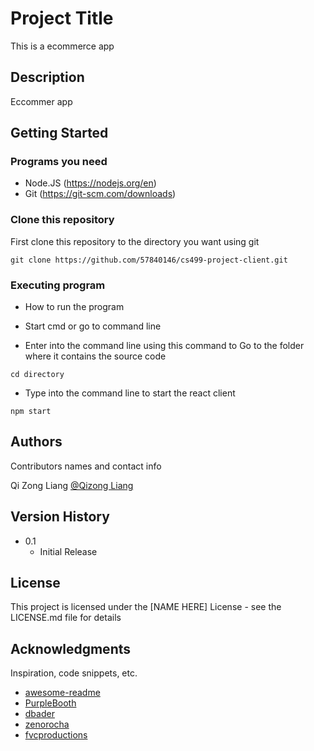 # Project Title

This is a ecommerce app

## Description

Eccommer app

## Getting Started

### Programs you need

* Node.JS (https://nodejs.org/en)
* Git (https://git-scm.com/downloads)

### Clone this repository

First clone this repository to the directory you want using git
```
git clone https://github.com/57840146/cs499-project-client.git
```

### Executing program

* How to run the program

* Start cmd or go to command line

* Enter into the command line using this command to Go to the folder where it contains the source code
```
cd directory
```

* Type into the command line to start the react client

```
npm start
```

## Authors

Contributors names and contact info

Qi Zong Liang
[@Qizong Liang](https://github.com/qizongliang)

## Version History

* 0.1
    * Initial Release

## License

This project is licensed under the [NAME HERE] License - see the LICENSE.md file for details

## Acknowledgments

Inspiration, code snippets, etc.
* [awesome-readme](https://github.com/matiassingers/awesome-readme)
* [PurpleBooth](https://gist.github.com/PurpleBooth/109311bb0361f32d87a2)
* [dbader](https://github.com/dbader/readme-template)
* [zenorocha](https://gist.github.com/zenorocha/4526327)
* [fvcproductions](https://gist.github.com/fvcproductions/1bfc2d4aecb01a834b46)
